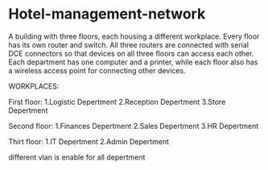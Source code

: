 # Hotel-management-network

A building with three floors, each housing a different workplace. Every floor has its own router and switch. All three routers are connected with serial DCE 
connectors so that devices on all three floors can access each other. Each department has one computer and a printer, while each floor also has a wireless access
point for connecting other devices.

WORKPLACES:

First floor: 1.Logistic Depertment
             2.Reception Depertment
             3.Store Depertment

Second floor: 1.Finances Depertment
              2.Sales Depertment
              3.HR Depertment
              
Thirt floor: 1.IT Depertment
             2.Admin Depertment

different vlan is enable for all depertment
              
